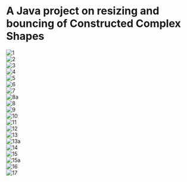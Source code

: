 #  A Java project on resizing and bouncing  of Constructed Complex Shapes
![1](https://user-images.githubusercontent.com/25216820/48968061-ead9fe80-f013-11e8-84c4-185e9497c499.PNG)</br>
![2](https://user-images.githubusercontent.com/25216820/48968064-f0374900-f013-11e8-9094-6f8229652ecb.PNG)</br>
![3](https://user-images.githubusercontent.com/25216820/48968066-f1687600-f013-11e8-82bf-931b06d85a33.PNG)</br>
![4](https://user-images.githubusercontent.com/25216820/48968068-f3cad000-f013-11e8-9e09-d0eea73f3d86.PNG)</br>
![5](https://user-images.githubusercontent.com/25216820/48968070-f9c0b100-f013-11e8-8162-1ad8549f07d9.PNG)</br>
![6](https://user-images.githubusercontent.com/25216820/48968071-faf1de00-f013-11e8-92d5-1b9bdd2a51c0.PNG)</br>
![7](https://user-images.githubusercontent.com/25216820/48968074-fcbba180-f013-11e8-8266-5a28e0ecf308.PNG)</br>
![8a](https://user-images.githubusercontent.com/25216820/48968312-de57a500-f017-11e8-9702-43804c120d31.PNG)</br>
![8](https://user-images.githubusercontent.com/25216820/48968075-fdecce80-f013-11e8-9e1b-7b4e5d0238eb.PNG)</br>
![9](https://user-images.githubusercontent.com/25216820/48968076-ffb69200-f013-11e8-96e0-264251872a64.PNG)</br>
![10](https://user-images.githubusercontent.com/25216820/48968079-01805580-f014-11e8-87a7-8443c66a4d2c.PNG)</br>
![11](https://user-images.githubusercontent.com/25216820/48968080-03e2af80-f014-11e8-88f5-a9be10a16684.PNG)</br>
![12](https://user-images.githubusercontent.com/25216820/48968083-06450980-f014-11e8-9491-44333ffd4c81.PNG)</br>
![13](https://user-images.githubusercontent.com/25216820/48968084-080ecd00-f014-11e8-8f75-d1c948f9b5e8.PNG)</br>
![13a](https://user-images.githubusercontent.com/25216820/48968313-e44d8600-f017-11e8-8eb8-192efa6edcc2.PNG)</br>
![14](https://user-images.githubusercontent.com/25216820/48968086-0ba25400-f014-11e8-8970-e17b54d4353b.PNG)</br>
![15](https://user-images.githubusercontent.com/25216820/48968094-0f35db00-f014-11e8-8094-c1780dbdbf97.PNG)</br>
![15a](https://user-images.githubusercontent.com/25216820/48968314-e9123a00-f017-11e8-9510-dc35b8e2b8aa.PNG)</br>
![16](https://user-images.githubusercontent.com/25216820/48968096-10ff9e80-f014-11e8-8a4d-fb03b56dda25.PNG)</br>
![17](https://user-images.githubusercontent.com/25216820/48968106-2c6aa980-f014-11e8-8975-6bcf2d78351a.PNG)</br>





